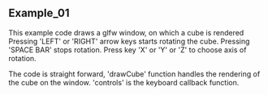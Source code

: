 ## Example_01

This example code draws a glfw window, on which a cube is rendered
Pressing 'LEFT' or 'RIGHT' arrow keys starts rotating the cube. Pressing 'SPACE BAR' stops rotation.
Press key 'X' or 'Y' or 'Z' to choose axis of rotation.

The code is straight forward, 
'drawCube' function handles the rendering of the cube on the window. 
'controls' is the keyboard callback function.

